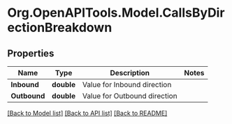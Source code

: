 
# Org.OpenAPITools.Model.CallsByDirectionBreakdown

## Properties

Name | Type | Description | Notes
------------ | ------------- | ------------- | -------------
**Inbound** | **double** | Value for Inbound direction | 
**Outbound** | **double** | Value for Outbound direction | 

[[Back to Model list]](../README.md#documentation-for-models)
[[Back to API list]](../README.md#documentation-for-api-endpoints)
[[Back to README]](../README.md)

